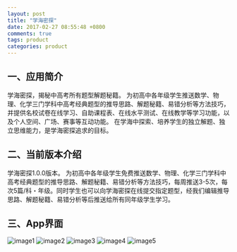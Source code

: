 ```yaml
---
layout: post
title: "学海密探"
date: 2017-02-27 08:55:48 +0800
comments: true
tags: product
categories: product
---
```


## 一、应用简介
学海密探，揭秘中高考所有题型解题秘籍。
为初高中各年级学生推送数学、物理、化学三门学科中高考经典题型的推导思路、解题秘籍、易错分析等方法技巧，并提供名校试卷在线学习、自助课程表、在线水平测试、在线教学等学习功能，以及个人空间、广场、赛事等互动功能。
在学海中探索、培养学生的独立解题、独立思维能力，是学海密探追求的目标。

## 二、当前版本介绍
学海密探1.0.0版本。
为初高中各年级学生免费推送数学、物理、化学三门学科中高考经典题型的推导思路、解题秘籍、易错分析等方法技巧，每周推送3-5次，每次5篇/科・年级。同时学生也可以向学海密探在线提交指定题型，经我们编辑推导思路、解题秘籍、易错分析等后推送给所有同年级学生学习。

## 三、App界面

![image1](../images/image1.png)
![image2](../images/image2.png)
![image3](../images/image3.png)
![image4](../images/image4.png)
![image5](../images/image5.png)

